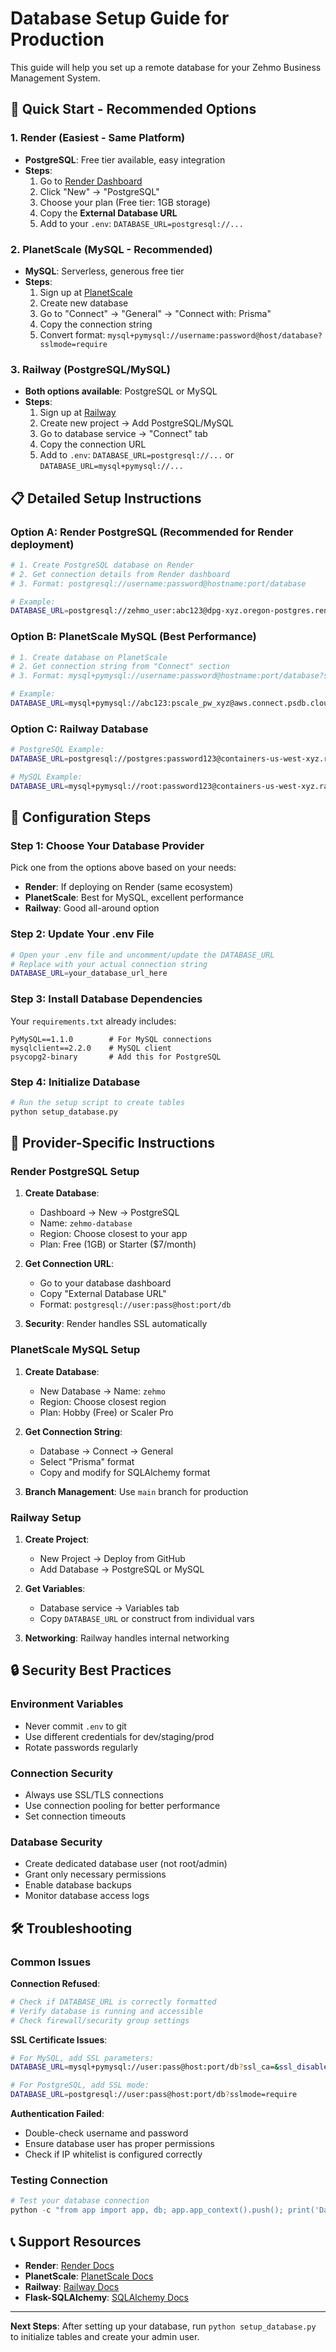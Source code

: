 # Database Setup Guide for Production

This guide will help you set up a remote database for your Zehmo Business Management System.

## 🎯 Quick Start - Recommended Options

### 1. **Render (Easiest - Same Platform)**
- **PostgreSQL**: Free tier available, easy integration
- **Steps**:
  1. Go to [Render Dashboard](https://dashboard.render.com)
  2. Click "New" → "PostgreSQL"
  3. Choose your plan (Free tier: 1GB storage)
  4. Copy the **External Database URL**
  5. Add to your `.env`: `DATABASE_URL=postgresql://...`

### 2. **PlanetScale (MySQL - Recommended)**
- **MySQL**: Serverless, generous free tier
- **Steps**:
  1. Sign up at [PlanetScale](https://planetscale.com)
  2. Create new database
  3. Go to "Connect" → "General" → "Connect with: Prisma"
  4. Copy the connection string
  5. Convert format: `mysql+pymysql://username:password@host/database?sslmode=require`

### 3. **Railway (PostgreSQL/MySQL)**
- **Both options available**: PostgreSQL or MySQL
- **Steps**:
  1. Sign up at [Railway](https://railway.app)
  2. Create new project → Add PostgreSQL/MySQL
  3. Go to database service → "Connect" tab
  4. Copy the connection URL
  5. Add to `.env`: `DATABASE_URL=postgresql://...` or `DATABASE_URL=mysql+pymysql://...`

## 📋 Detailed Setup Instructions

### Option A: Render PostgreSQL (Recommended for Render deployment)

```bash
# 1. Create PostgreSQL database on Render
# 2. Get connection details from Render dashboard
# 3. Format: postgresql://username:password@hostname:port/database

# Example:
DATABASE_URL=postgresql://zehmo_user:abc123@dpg-xyz.oregon-postgres.render.com:5432/zehmo_db
```

### Option B: PlanetScale MySQL (Best Performance)

```bash
# 1. Create database on PlanetScale
# 2. Get connection string from "Connect" section
# 3. Format: mysql+pymysql://username:password@hostname:port/database?sslmode=require

# Example:
DATABASE_URL=mysql+pymysql://abc123:pscale_pw_xyz@aws.connect.psdb.cloud:3306/zehmo?sslmode=require
```

### Option C: Railway Database

```bash
# PostgreSQL Example:
DATABASE_URL=postgresql://postgres:password123@containers-us-west-xyz.railway.app:5432/railway

# MySQL Example:
DATABASE_URL=mysql+pymysql://root:password123@containers-us-west-xyz.railway.app:3306/railway
```

## 🔧 Configuration Steps

### Step 1: Choose Your Database Provider
Pick one from the options above based on your needs:
- **Render**: If deploying on Render (same ecosystem)
- **PlanetScale**: Best for MySQL, excellent performance
- **Railway**: Good all-around option

### Step 2: Update Your .env File
```bash
# Open your .env file and uncomment/update the DATABASE_URL
# Replace with your actual connection string
DATABASE_URL=your_database_url_here
```

### Step 3: Install Database Dependencies
Your `requirements.txt` already includes:
```
PyMySQL==1.1.0        # For MySQL connections
mysqlclient==2.2.0    # MySQL client
psycopg2-binary       # Add this for PostgreSQL
```

### Step 4: Initialize Database
```bash
# Run the setup script to create tables
python setup_database.py
```

## 🚀 Provider-Specific Instructions

### Render PostgreSQL Setup
1. **Create Database**:
   - Dashboard → New → PostgreSQL
   - Name: `zehmo-database`
   - Region: Choose closest to your app
   - Plan: Free (1GB) or Starter ($7/month)

2. **Get Connection URL**:
   - Go to your database dashboard
   - Copy "External Database URL"
   - Format: `postgresql://user:pass@host:port/db`

3. **Security**: Render handles SSL automatically

### PlanetScale MySQL Setup
1. **Create Database**:
   - New Database → Name: `zehmo`
   - Region: Choose closest region
   - Plan: Hobby (Free) or Scaler Pro

2. **Get Connection String**:
   - Database → Connect → General
   - Select "Prisma" format
   - Copy and modify for SQLAlchemy format

3. **Branch Management**: Use `main` branch for production

### Railway Setup
1. **Create Project**:
   - New Project → Deploy from GitHub
   - Add Database → PostgreSQL or MySQL

2. **Get Variables**:
   - Database service → Variables tab
   - Copy `DATABASE_URL` or construct from individual vars

3. **Networking**: Railway handles internal networking

## 🔒 Security Best Practices

### Environment Variables
- Never commit `.env` to git
- Use different credentials for dev/staging/prod
- Rotate passwords regularly

### Connection Security
- Always use SSL/TLS connections
- Use connection pooling for better performance
- Set connection timeouts

### Database Security
- Create dedicated database user (not root/admin)
- Grant only necessary permissions
- Enable database backups
- Monitor database access logs

## 🛠️ Troubleshooting

### Common Issues

**Connection Refused**:
```bash
# Check if DATABASE_URL is correctly formatted
# Verify database is running and accessible
# Check firewall/security group settings
```

**SSL Certificate Issues**:
```bash
# For MySQL, add SSL parameters:
DATABASE_URL=mysql+pymysql://user:pass@host:port/db?ssl_ca=&ssl_disabled=False

# For PostgreSQL, add SSL mode:
DATABASE_URL=postgresql://user:pass@host:port/db?sslmode=require
```

**Authentication Failed**:
- Double-check username and password
- Ensure database user has proper permissions
- Check if IP whitelist is configured correctly

### Testing Connection
```python
# Test your database connection
python -c "from app import app, db; app.app_context().push(); print('Database connected successfully!' if db.engine.connect() else 'Connection failed')"
```

## 📞 Support Resources

- **Render**: [Render Docs](https://render.com/docs/databases)
- **PlanetScale**: [PlanetScale Docs](https://planetscale.com/docs)
- **Railway**: [Railway Docs](https://docs.railway.app/databases)
- **Flask-SQLAlchemy**: [SQLAlchemy Docs](https://flask-sqlalchemy.palletsprojects.com/)

---

**Next Steps**: After setting up your database, run `python setup_database.py` to initialize tables and create your admin user.